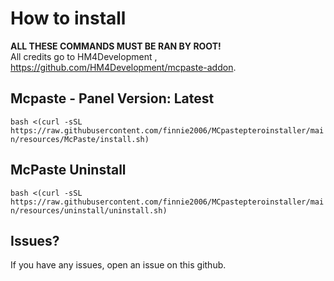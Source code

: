 # How to install
**ALL THESE COMMANDS MUST BE RAN BY ROOT!**  
All credits go to HM4Development
, https://github.com/HM4Development/mcpaste-addon.


## Mcpaste - Panel Version: Latest
`bash <(curl -sSL https://raw.githubusercontent.com/finnie2006/MCpastepteroinstaller/main/resources/McPaste/install.sh)`

## McPaste Uninstall 

`bash <(curl -sSL https://raw.githubusercontent.com/finnie2006/MCpastepteroinstaller/main/resources/uninstall/uninstall.sh)`

## Issues?
If you have any issues, open an issue on this github.
